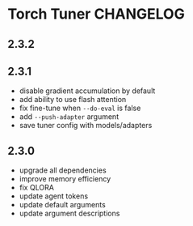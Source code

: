 # Torch Tuner CHANGELOG

## 2.3.2

## 2.3.1
- disable gradient accumulation by default
- add ability to use flash attention
- fix fine-tune when `--do-eval` is false
- add `--push-adapter` argument
- save tuner config with models/adapters

## 2.3.0
- upgrade all dependencies
- improve memory efficiency
- fix QLORA
- update agent tokens
- update default arguments
- update argument descriptions
